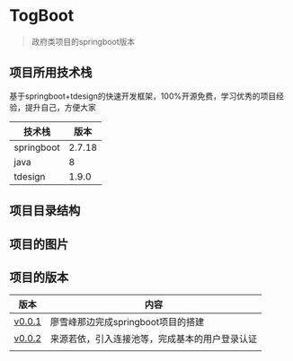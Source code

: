 # TogBoot
> 政府类项目的springboot版本

## 项目所用技术栈
基于springboot+tdesign的快速开发框架，100%开源免费，学习优秀的项目经验，提升自己，方便大家

| 技术栈     | 版本  |
| ---------- | ----- |
| springboot | 2.7.18 |
| java       | 8     |
| tdesign    | 1.9.0 |



## 项目目录结构
## 项目的图片
## 项目的版本

| 版本                        | 内容                      |
|---------------------------|-------------------------|
| [v0.0.1](doc/VERSION1.md) | 廖雪峰那边完成springboot项目的搭建  |
| [v0.0.2](doc/VERSION2.md) | 来源若依，引入连接池等，完成基本的用户登录认证 |
|                           |                         |

